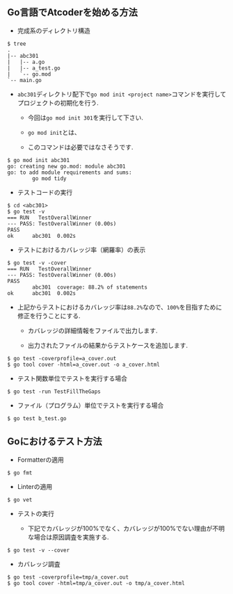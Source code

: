 ## Go言語でAtcoderを始める方法

- 完成系のディレクトリ構造

```shell
$ tree
.
|-- abc301
|   |-- a.go
|   |-- a_test.go
|   `-- go.mod
`-- main.go
```

- `abc301`ディレクトリ配下で`go mod init <project name>`コマンドを実行してプロジェクトの初期化を行う.

    - 今回は`go mod init 301`を実行して下さい.

    - `go mod init`とは、

    - このコマンドは必要ではなさそうです.

```shell
$ go mod init abc301
go: creating new go.mod: module abc301
go: to add module requirements and sums:
        go mod tidy
```

- テストコードの実行

```shell
$ cd <abc301> 
$ go test -v
=== RUN   TestOverallWinner
--- PASS: TestOverallWinner (0.00s)
PASS
ok      abc301  0.002s
```

- テストにおけるカバレッジ率（網羅率）の表示

```shell
$ go test -v -cover
=== RUN   TestOverallWinner
--- PASS: TestOverallWinner (0.00s)
PASS
        abc301  coverage: 88.2% of statements
ok      abc301  0.002s
```

- 上記からテストにおけるカバレッジ率は`88.2%`なので、`100%`を目指すために修正を行うことにする.

    - カバレッジの詳細情報をファイルで出力します.

    - 出力されたファイルの結果からテストケースを追加します.

```shell
$ go test -coverprofile=a_cover.out
$ go tool cover -html=a_cover.out -o a_cover.html
```

- テスト関数単位でテストを実行する場合

```shell
$ go test -run TestFillTheGaps
```

- ファイル（プログラム）単位でテストを実行する場合

```shell
$ go test b_test.go
```

## Goにおけるテスト方法

- Formatterの適用

```shell
$ go fmt
```

- Linterの適用

```shell
$ go vet
```

- テストの実行

    - 下記でカバレッジが100%でなく、カバレッジが100%でない理由が不明な場合は原因調査を実施する.

```shell
$ go test -v --cover
```

- カバレッジ調査

```shell
$ go test -coverprofile=tmp/a_cover.out
$ go tool cover -html=tmp/a_cover.out -o tmp/a_cover.html
```
